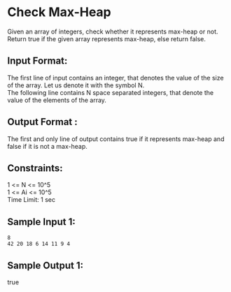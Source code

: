 # Check Max-Heap

Given an array of integers, check whether it represents max-heap or not. Return true if the given array represents max-heap, else return false.  
## Input Format:

The first line of input contains an integer, that denotes the value of the size of the array. Let us denote it with the symbol N.  
The following line contains N space separated integers, that denote the value of the elements of the array.  

## Output Format :
  
The first and only line of output contains true if it represents max-heap and false if it is not a max-heap.  

## Constraints:

1 <= N <= 10^5  
1 <= Ai <= 10^5  
Time Limit: 1 sec  

## Sample Input 1:
```
8  
42 20 18 6 14 11 9 4  
```
## Sample Output 1:
  
true  

